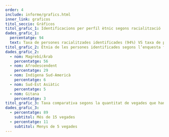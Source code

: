 ```yaml
---
order: 4
include: informe/grafics.html
inner_link: graficos
titol_seccio: Gráficos
titol_grafic_1: Identificacions per perfil ètnic segons racialització
dades_grafic_1:
  percentatge: 94
  text: Taxa de persones racialitzades identificades (94%) VS taxa de persones identificades NO racialitzades (6%). Resultat de l'observació directa.
titol_grafic_2: Ètnia de les persones identificades segons l’enquesta feta a través de la web. Grups ètnics identificats de major a menor.
dades_grafic_2:
  - nom: Magrebí/Àrab
    percentatge: 56
  - nom: Afrodescendent
    percentatge: 29
  - nom: Indígena Sud-Americà
    percentatge: 6
  - nom: Sud-Est Asiàtic
    percentatge: 5
  - nom: Gitana
    percentatge: 3
titol_grafic_3: Taxa comparativa segons la quantitat de vegades que han estat identificades les persones racialitzades entrevistades, en l’ultim any.
dades_grafic_3:
  - percentatge: 89
    subtitol: Més de 15 vegades
  - percentatge: 11
    subtitol: Menys de 5 vegades
---
```


